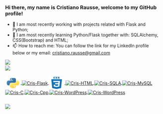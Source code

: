 ### Hi there, my name is Cristiano Rausse, welcome to my GitHub profile!

- 🔭 I am most recently working with projects related with Flask and Python;
- 🌱 I am most recently learning Python/Flask together with: SQLAlchemy, CSS(Bootstrap) and HTML;
- 📫 How to reach me: You can follow the link for my LinkedIn profile below or my email: cristiano.rausse@gmail.com

<div>
  <a href="https://github.com/CristianoR12">
  <img height="180em" src="https://github-readme-stats.vercel.app/api/top-langs/?username=CristianoR12&layout=compact&langs_count=7&theme=prussian"/>
  <br />  
  <img height="180em" src="https://github-readme-stats.vercel.app/api?username=CristianoR12&show_icons=true&theme=prussian&include_all_commits=true&count_private=true"/>  
  
</div>
<div style="display: inline_block"><br>
  <img align="center" alt="Cris-Python" height="40" width="50" src="https://raw.githubusercontent.com/devicons/devicon/master/icons/python/python-original.svg"> 
  <img align="center" alt="Cris-Flask" height="70" width="70" src="https://cdn.jsdelivr.net/gh/devicons/devicon/icons/flask/flask-original-wordmark.svg"> 
  <img align="center" alt="Cris-CSS" height="40" width="50" src="https://github.com/devicons/devicon/blob/master/icons/css3/css3-plain-wordmark.svg">
  <img align="center" alt="Cris-HTML" height="40" width="50" src="https://cdn.jsdelivr.net/gh/devicons/devicon/icons/html5/html5-plain-wordmark.svg">   
  <img align="center" alt="Cris-SQLA" height="60" width="60" src="https://cdn.jsdelivr.net/gh/devicons/devicon/icons/sqlalchemy/sqlalchemy-original.svg">
  <img align="center" alt="Cris-MySQL" height="40" width="50" src="https://cdn.jsdelivr.net/gh/devicons/devicon/icons/mysql/mysql-original.svg">
  <img align="center" alt="Cris-C" height="40" width="50" src="https://cdn.jsdelivr.net/gh/devicons/devicon/icons/c/c-plain.svg" > 
  <img align="center" alt="Cris-Cpp" height="40" width="50" src="https://github.com/isocpp/logos/blob/master/cpp_logo.svg" > 
  <img align="center" alt="Cris-WordPress" height="50" width="50" src="https://cdn.jsdelivr.net/gh/devicons/devicon/icons/php/php-plain.svg"> 
  <img align="center" alt="Cris-WordPress" height="40" width="50" src="https://cdn.jsdelivr.net/gh/devicons/devicon/icons/wordpress/wordpress-plain.svg">
  
</div>

  ##
  
 
<div> 
  <a href=https://www.linkedin.com/in/cristiano-rausse-moraes/ target="_blank"><img src="https://img.shields.io/badge/-LinkedIn-%230077B5?style=for-the-badge&logo=linkedin&logoColor=white" target="_blank"></a>  
</div>

<!--
**CristianoR12/CristianoR12** is a ✨ _special_ ✨ repository because its `README.md` (this file) appears on your GitHub profile.

Here are some ideas to get you started:

- 🔭 I’m currently working on ...
- 🌱 I’m currently learning ...
- 👯 I’m looking to collaborate on ...
- 🤔 I’m looking for help with ...
- 💬 Ask me about ...
- 📫 How to reach me: ...
- 😄 Pronouns: ...
- ⚡ Fun fact: ...
-->
